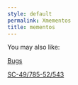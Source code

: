 ```yaml
---
style: default
permalink: Xmementos
title: mementos
---
```

You may also like:

[Bugs](http://scp-wiki.net/bugs)

[SC-49/785-52/543](http://scp-wiki.net/sc-49-785-52-543)

